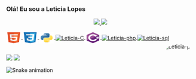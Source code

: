 ### Olá! Eu sou a Leticia Lopes

<div align="center">
  <a href="https://github.com/LopesLeticia">
  <img height="180em" src="https://github-readme-stats.vercel.app/api?username=LopesLeticia&show_icons=true&theme=dracula&include_all_commits=true&count_private=true"/>
  <img height="180em" src="https://github-readme-stats.vercel.app/api/top-langs/?username=LopesLeticia&layout=compact&langs_count=7&theme=dracula"/>
</div>
  
<div style="display: inline_block"><br>
  <img align="center" alt="Leticia-HTML" height="30" width="40" src="https://raw.githubusercontent.com/devicons/devicon/master/icons/html5/html5-original.svg">
  <img align="center" alt="Leticia-CSS" height="30" width="40" src="https://raw.githubusercontent.com/devicons/devicon/master/icons/css3/css3-original.svg">
  <img align="center" alt="Leticia-Python" height="30" width="40" src="https://raw.githubusercontent.com/devicons/devicon/master/icons/python/python-original.svg">
  <img align="center" alt="Leticia-C" height="30" width="40" src="https://cdn.jsdelivr.net/gh/devicons/devicon/icons/c/c-original.svg" />
    <img align="center" alt="Leticia-Csharp" height="30" width="40" src="https://raw.githubusercontent.com/devicons/devicon/master/icons/csharp/csharp-original.svg">
  <img align="center" alt="Leticia-php" height="30" width="40" src="https://cdn.jsdelivr.net/gh/devicons/devicon/icons/php/php-plain.svg" />
  <img align="center" alt="Leticia-sql" height="50" width="60" src="https://cdn.jsdelivr.net/gh/devicons/devicon/icons/mysql/mysql-plain-wordmark.svg" />
  <img align="right" alt="Leticia-pic" height="150" style="border-radius:50px;" src="https://cdn.discordapp.com/attachments/699786826893754430/973012835460333628/picasion.com_c889164db3e3154b86ba27c041589abd.gif">
</div>
  
  ##
  
<div> 
  <a href="https://instagram.com/le_correa26" target="_blank"><img src="https://img.shields.io/badge/-Instagram-%23E4405F?style=for-the-badge&logo=instagram&logoColor=white" target="_blank"></a>
  <a href = "mailto:lelopes.correa26@gmail.com"><img src="https://img.shields.io/badge/-Gmail-%23333?style=for-the-badge&logo=gmail&logoColor=white" target="_blank"></a> 
 
  ![Snake animation](https://github.com/LopesLeticia/LopesLeticia/blob/output/github-contribution-grid-snake.svg)
 
</div>
